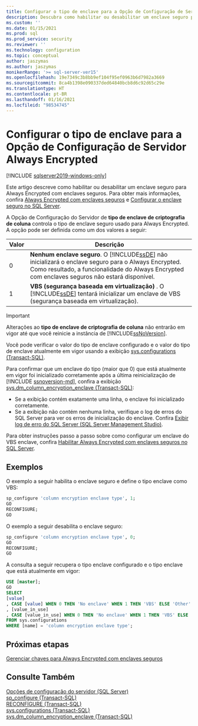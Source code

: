 ```yaml
---
title: Configurar o tipo de enclave para a Opção de Configuração de Servidor Always Encrypted | Microsoft Docs
description: Descubra como habilitar ou desabilitar um enclave seguro para Always Encrypted. Saiba como confirmar se um enclave foi inicializado corretamente.
ms.custom: ''
ms.date: 01/15/2021
ms.prod: sql
ms.prod_service: security
ms.reviewer: ''
ms.technology: configuration
ms.topic: conceptual
author: jaszymas
ms.author: jaszymas
monikerRange: '>= sql-server-ver15'
ms.openlocfilehash: 19e7349c3b8bb9ef104f95ef0963b6d7982a3669
ms.sourcegitcommit: 8ca4b1398e090337ded64840bcb8d6c92d65c29e
ms.translationtype: HT
ms.contentlocale: pt-BR
ms.lasthandoff: 01/16/2021
ms.locfileid: "98534745"
---
```

# <a name="configure-the-enclave-type-for-always-encrypted-server-configuration-option"></a>Configurar o tipo de enclave para a Opção de Configuração de Servidor Always Encrypted

[!INCLUDE [sqlserver2019-windows-only](../../includes/applies-to-version/sqlserver2019-windows-only.md)]

Este artigo descreve como habilitar ou desabilitar um enclave seguro para Always Encrypted com enclaves seguros. Para obter mais informações, confira [Always Encrypted com enclaves seguros](../../relational-databases/security/encryption/always-encrypted-enclaves.md) e [Configurar o enclave seguro no SQL Server](../../relational-databases/security/encryption/always-encrypted-enclaves-configure-enclave-type.md).

A Opção de Configuração do Servidor de **tipo de enclave de criptografia de coluna** controla o tipo de enclave seguro usado para Always Encrypted. A opção pode ser definida como um dos valores a seguir:  
  
|Valor|Descrição|  
|-------------------|-----------------| 
|0|**Nenhum enclave seguro**. O [!INCLUDE[ssDE](../../includes/ssde-md.md)] não inicializará o enclave seguro para o Always Encrypted. Como resultado, a funcionalidade do Always Encrypted com enclaves seguros não estará disponível.|  
|1|**VBS (segurança baseada em virtualização)** . O [!INCLUDE[ssDE](../../includes/ssde-md.md)] tentará inicializar um enclave de VBS (segurança baseada em virtualização).

> [!IMPORTANT]
> Alterações ao **tipo de enclave de criptografia de coluna** não entrarão em vigor até que você reinicie a instância de [!INCLUDE[ssNoVersion](../../includes/ssnoversion-md.md)].
   
Você pode verificar o valor do tipo de enclave configurado e o valor do tipo de enclave atualmente em vigor usando a exibição [sys.configurations (Transact-SQL)](../../relational-databases/system-catalog-views/sys-configurations-transact-sql.md). 

Para confirmar que um enclave do tipo (maior que 0) que está atualmente em vigor foi inicializado corretamente após a última reinicialização de [!INCLUDE [ssnoversion-md](../../includes/ssnoversion-md.md)], confira a exibição [sys.dm_column_encryption_enclave (Transact-SQL)](../../relational-databases/system-dynamic-management-views/sys-dm-column-encryption-enclave.md):
 - Se a exibição contém exatamente uma linha, o enclave foi inicializado corretamente. 
 - Se a exibição não contém nenhuma linha, verifique o log de erros do SQL Server para ver os erros de inicialização do enclave. Confira [Exibir log de erro do SQL Server (SQL Server Management Studio)](../../relational-databases/performance/view-the-sql-server-error-log-sql-server-management-studio.md).

Para obter instruções passo a passo sobre como configurar um enclave do VBS enclave, confira [Habilitar Always Encrypted com enclaves seguros no SQL Server](../../relational-databases/security/tutorial-getting-started-with-always-encrypted-enclaves.md#step-3-enable-always-encrypted-with-secure-enclaves-in-sql-server).

## <a name="examples"></a>Exemplos  
 O exemplo a seguir habilita o enclave seguro e define o tipo enclave como VBS:

```sql  
sp_configure 'column encryption enclave type', 1;  
GO  
RECONFIGURE;  
GO  
```  

O exemplo a seguir desabilita o enclave seguro:  

```sql  
sp_configure 'column encryption enclave type', 0;  
GO  
RECONFIGURE;  
GO  
```  

A consulta a seguir recupera o tipo enclave configurado e o tipo enclave que está atualmente em vigor:

```sql  
USE [master];
GO
SELECT
[value]
, CASE [value] WHEN 0 THEN 'No enclave' WHEN 1 THEN 'VBS' ELSE 'Other' END AS [value_description]
, [value_in_use]
, CASE [value_in_use] WHEN 0 THEN 'No enclave' WHEN 1 THEN 'VBS' ELSE 'Other' END AS [value_in_use_description]
FROM sys.configurations
WHERE [name] = 'column encryption enclave type'; 
```  
## <a name="next-steps"></a>Próximas etapas
 [Gerenciar chaves para Always Encrypted com enclaves seguros](../../relational-databases/security/encryption/always-encrypted-enclaves-manage-keys.md)

## <a name="see-also"></a>Consulte Também  
 [Opções de configuração do servidor &#40;SQL Server&#41;](../../database-engine/configure-windows/server-configuration-options-sql-server.md)   
 [sp_configure &#40;Transact-SQL&#41;](../../relational-databases/system-stored-procedures/sp-configure-transact-sql.md)   
 [RECONFIGURE &#40;Transact-SQL&#41;](../../t-sql/language-elements/reconfigure-transact-sql.md)   
 [sys.configurations (Transact-SQL)](../../relational-databases/system-catalog-views/sys-configurations-transact-sql.md)   
 [sys.dm_column_encryption_enclave (Transact-SQL)](../../relational-databases/system-dynamic-management-views/sys-dm-column-encryption-enclave.md)   
